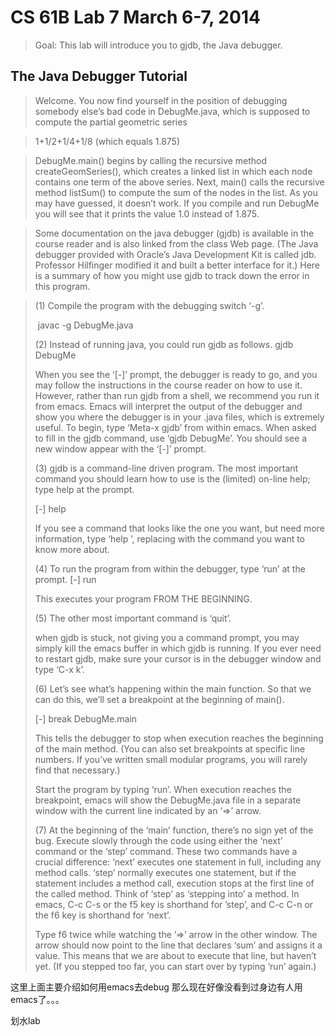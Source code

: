 # CS 61B  Lab 7 March 6-7, 2014

> Goal:  This lab will introduce you to gjdb, the Java debugger.

The Java Debugger Tutorial
--------------------------
> Welcome.  You now find yourself in the position of debugging somebody else’s
> bad code in DebugMe.java, which is supposed to compute the partial geometric
> series

> 1+1/2+1/4+1/8 (which equals 1.875)

> DebugMe.main() begins by calling the recursive method createGeomSeries(), which
> creates a linked list in which each node contains one term of the above series.
> Next, main() calls the recursive method listSum() to compute the sum of the
> nodes in the list.  As you may have guessed, it doesn’t work.  If you compile
> and run DebugMe you will see that it prints the value 1.0 instead of 1.875.

> Some documentation on the java debugger (gjdb) is available in the course
> reader and is also linked from the class Web page.  (The Java debugger provided
> with Oracle’s Java Development Kit is called jdb.  Professor Hilfinger modified
> it and built a better interface for it.)  Here is a summary of how you might
> use gjdb to track down the error in this program.

> (1)  Compile the program with the debugging switch ‘-g’.
>
> ​        javac -g DebugMe.java
>
> (2)  Instead of running java, you could run gjdb as follows.
>         gjdb DebugMe
>
> When you see the ‘[-]’ prompt, the debugger is ready to go, and you may
> follow the instructions in the course reader on how to use it.  However, rather
> than run gjdb from a shell, we recommend you run it from emacs.  Emacs will
> interpret the output of the debugger and show you where the debugger is in your
> .java files, which is extremely useful.  To begin, type ‘Meta-x gjdb’ from
> within emacs.  When asked to fill in the gjdb command, use ‘gjdb DebugMe’.  You
> should see a new window appear with the ‘[-]’ prompt.
>
> (3)  gjdb is a command-line driven program.  The most important command you
> should learn how to use is the (limited) on-line help; type help at the prompt.
>
> [-] help 
>
> If you see a command that looks like the one you want, but need more
> information, type ‘help <command>’, replacing <command> with the command you
> want to know more about.
>
> (4)  To run the program from within the debugger, type ‘run’ at the prompt.
>    [-] run
>
> This executes your program FROM THE BEGINNING.
>
> (5) The other most important command is ‘quit’.
>
>   when   gjdb is stuck, not giving you a command prompt, you may simply kill the
> emacs buffer in which gjdb is running.  If you ever need to restart gjdb, make
> sure your cursor is in the debugger window and type ‘C-x k’.
>
> (6)  Let’s see what’s happening within the main function.  So that we can do
> this, we’ll set a breakpoint at the beginning of main().
>
> [-] break DebugMe.main
>
> This tells the debugger to stop when execution reaches the beginning of the
> main method.  (You can also set breakpoints at specific line numbers.  If
> you’ve written small modular programs, you will rarely find that necessary.)
>
> Start the program by typing ‘run’.  When execution reaches the breakpoint,
> emacs will show the DebugMe.java file in a separate window with the current
> line indicated by an ‘=>’ arrow.
>
> (7)  At the beginning of the ‘main’ function, there’s no sign yet of the bug.
> Execute slowly through the code using either the ‘next’ command or the ‘step’
> command.  These two commands have a crucial difference:  ‘next’ executes one
> statement in full, including any method calls.  ‘step’ normally executes one
> statement, but if the statement includes a method call, execution stops at the
> first line of the called method.  Think of ‘step’ as ‘stepping into’ a method.
> In emacs, C-c C-s or the f5 key is shorthand for ’step’, and C-c C-n or the f6
> key is shorthand for ‘next’.
>
> Type f6 twice while watching the ’=>’ arrow in the other window.  The arrow
> should now point to the line that declares ‘sum’ and assigns it a value.
> This means that we are about to execute that line, but haven’t yet.
> (If you stepped too far, you can start over by typing ‘run’ again.)

这里上面主要介绍如何用emacs去debug 那么现在好像没看到过身边有人用emacs了。。。

划水lab
